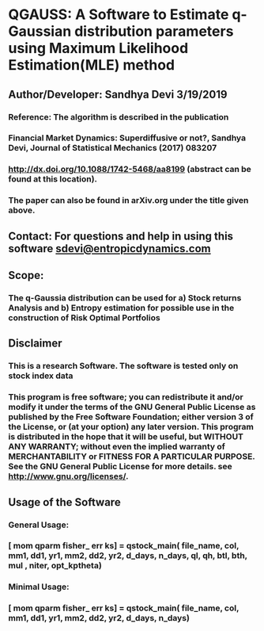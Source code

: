 # QGAUSS: A Software to Estimate q-Gaussian distribution parameters using Maximum Likelihood Estimation(MLE) method
## Author/Developer:     Sandhya Devi     3/19/2019
### Reference: The algorithm is described in the publication
### Financial Market Dynamics: Superdiffusive or not?,  Sandhya Devi, Journal of Statistical Mechanics (2017) 083207
### http://dx.doi.org/10.1088/1742-5468/aa8199 (abstract can be found at this location).
### The paper can also be found in arXiv.org under the title given above. 
##  Contact: For questions and help in using this software sdevi@entropicdynamics.com


## Scope: 
### The q-Gaussia distribution can be used for a) Stock returns Analysis and b) Entropy estimation for possible use in the construction of Risk Optimal Portfolios


## Disclaimer

### This is a research Software. The software is tested only on stock index data
### This program is free software; you can redistribute it and/or modify it under the terms of the GNU General Public License as published by the Free Software Foundation; either version 3 of the License, or (at your option) any later version. This program is distributed in the hope that it will be useful, but WITHOUT ANY WARRANTY; without even the implied warranty of MERCHANTABILITY or FITNESS FOR A PARTICULAR PURPOSE.  See the GNU General Public License for more details.  see <http://www.gnu.org/licenses/>.

##	Usage of the Software

###  General Usage:
### [ mom  qparm  fisher_ err  ks] =   qstock_main( file_name,  col,  mm1,  dd1,  yr1,  mm2,  dd2, yr2,  d_days,  n_days,  ql,  qh,  btl,  bth,  mul ,  niter,  opt_kptheta)

### Minimal Usage:
### [ mom  qparm  fisher_ err  ks] =   qstock_main( file_name,  col,  mm1,  dd1,  yr1,  mm2,  dd2, yr2,  d_days,  n_days)
  
